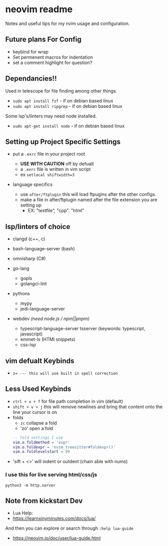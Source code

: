 # neovim readme
Notes and useful tips for my nvim usage and configuration.

## Future plans For Config
- keybind for wrap
- Set permenent macros for indentation
- set a comment highlight for question?

## Dependancies!!
Used in telescope for file finding among other things.
- `sudo apt install fzf` - if on debian based linux
- `sudo apt install ripgrep` - if on debian based linux

Some lsp's/linters may need node installed.
- `sudo apt-get install node` - if on debian based linux

## Setting up Project Specific Settings
- put a `.exrc` file in your project root
    - **USE WITH CAUTION** off by defualt 
    - a `.exrc` file is written in vim script
    - ex `setlocal shiftwidth=3`

- language specifics
    - use `after/ftplugin` this will load ftpugins after the other configs.
    - make a file in after/ftplugin named after the file extension you are setting up 
        - EX: "textfile", "cpp". "html"

## lsp/linters of choice
- clangd                (c++, c)
- bash-language-server  (bash)
- omnisharp             (C#)

- go-lang
    - gopls
    - golangci-lint

- pythons
    - mypy
    - jedi-language-server

- webdev *(need node.js / npm||pnpm)*
    - typescript-language-server tsserver (keywords: typescript, javascript)
    - emmet-ls          (HTMl snippets)
    - css-lsp

## vim defualt Keybinds
- `z= --- this will use built in spell correction`

## Less Used Keybinds
- `ctrl + x + f` for file path completion in vim (default)
- `shift + v + j` this will remove newlines and bring that content onto the line your cursor is on
- folds
    - `zc` collapse a fold 
    - 'zo' open a fold
    ```lua
    -- fold settings I use
    vim.o.foldmethod = 'expr'
    vim.o.foldexpr = 'nvim_treesitter#foldexpr()'
    vim.o.foldlevelstart = 99
    ```
- 'sift + <>' will indent or outdent (chain able with nums)

### I use this for live serving html/css/js
`python3 -m http.server`

## Note from kickstart Dev
- Lua Help:
- https://learnxinyminutes.com/docs/lua/

And then you can explore or search through `:help lua-guide`
- https://neovim.io/doc/user/lua-guide.html


